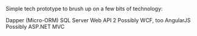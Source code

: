 Simple tech prototype to brush up on a few bits of technology:

Dapper (Micro-ORM)
SQL Server
Web API 2
Possibly WCF, too
AngularJS
Possibly ASP.NET MVC